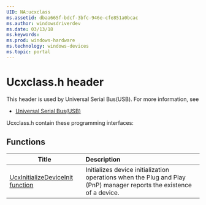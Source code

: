 ```yaml
---
UID: NA:ucxclass
ms.assetid: dbaa665f-bdcf-3bfc-946e-cfe851a0bcac
ms.author: windowsdriverdev
ms.date: 03/13/18
ms.keywords: 
ms.prod: windows-hardware
ms.technology: windows-devices
ms.topic: portal
---
```


# Ucxclass.h header



This header is used by Universal Serial Bus(USB). For more information, see
- [Universal Serial Bus(USB)](../_usbref/index.md)

Ucxclass.h contain these programming interfaces:


## Functions

| Title   | Description   |
| ---- |:---- |
| [UcxInitializeDeviceInit function](nf-ucxclass-ucxinitializedeviceinit.md) | Initializes device initialization operations when the Plug and Play (PnP) manager reports the existence of a device. |
